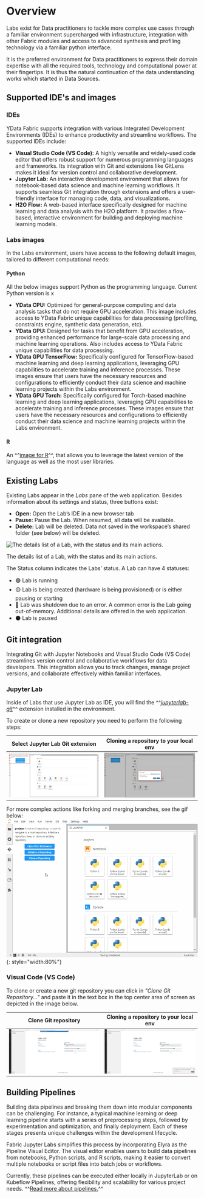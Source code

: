 # Overview

Labs exist for Data practitioners to tackle more complex use cases through a familiar environment supercharged with infrastructure,
integration with other Fabric modules and access to advanced synthesis and profiling technology via a familiar python interface.

It is the preferred environment for Data practitioners to express their domain expertise with all the required tools,
technology and computational power at their fingertips. It is thus the natural continuation of the data understanding works which
started in Data Sources.

## Supported IDE's and images

### IDEs
YData Fabric supports integration with various Integrated Development Environments (IDEs) to enhance productivity and streamline workflows.
The supported IDEs include:

- **Visual Studio Code (VS Code):** A highly versatile and widely-used code editor that offers robust support for numerous programming languages
and frameworks. Its integration with Git and extensions like GitLens makes it ideal for version control and collaborative development.
- **Jupyter Lab:** An interactive development environment that allows for notebook-based data science and machine learning workflows.
It supports seamless Git integration through extensions and offers a user-friendly interface for managing code, data, and visualizations.
- **H2O Flow:** A web-based interface specifically designed for machine learning and data analysis with the H2O platform.
It provides a flow-based, interactive environment for building and deploying machine learning models.

### Labs images
In the Labs environment, users have access to the following default images, tailored to different computational needs:

#### Python
All the below images support Python as the programming language. Current Python version is x

- **YData CPU:** Optimized for general-purpose computing and data analysis tasks that do not require GPU acceleration. This image includes access
to YData Fabric unique capabilities for data processing (profiling, constraints engine, synthetic data generation, etc).
- **YData GPU:** Designed for tasks that benefit from GPU acceleration, providing enhanced performance for large-scale data processing and machine learning
operations. Also includes access to YData Fabric unique capabilities for data processing.
- **YData GPU TensorFlow:** Specifically configured for TensorFlow-based machine learning and deep learning applications, leveraging GPU capabilities
to accelerate training and inference processes. These images ensure that users have the necessary resources and configurations to efficiently
conduct their data science and machine learning projects within the Labs environment.
- **YData GPU Torch:** Specifically configured for Torch-based machine learning and deep learning applications, leveraging GPU capabilities
to accelerate training and inference processes. These images ensure that users have the necessary resources and configurations to efficiently
conduct their data science and machine learning projects within the Labs environment.

#### R
An ^^[image for R](https://www.r-project.org/about.html#:~:text=Introduction%20to%20R,by%20John%20Chambers%20and%20colleagues.)^^, that allows you
to leverage the latest version of the language as well as the most user libraries.

## Existing Labs

Existing Labs appear in the *Labs* pane of the web application. Besides information about its settings and status, three buttons exist:

- **Open:** Open the Lab’s IDE in a new browser tab
- **Pause:** Pause the Lab. When resumed, all data will be available.
- **Delete:** Lab will be deleted. Data not saved in the workspace’s shared folder (see below) will be deleted.

![The details list of a Lab, with the status and its main actions.](https://s3-us-west-2.amazonaws.com/secure.notion-static.com/f6b25172-047e-47bd-8ab2-c9a0a45731ae/Untitled.png)

The details list of a Lab, with the status and its main actions.

The Status column indicates the Labs’ status. A Lab can have 4 statuses:

- 🟢 Lab is running
- 🟡 Lab is being created (hardware is being provisioned) or is either pausing or starting
- 🔴 Lab was shutdown due to an error. A common error is the Lab going out-of-memory. Additional details are offered in the web application.
- ⚫ Lab is paused

## Git integration
Integrating Git with Jupyter Notebooks and Visual Studio Code (VS Code) streamlines version control and collaborative workflows
for data developers. This integration allows you to track changes, manage project versions, and collaborate effectively within familiar interfaces.

### Jupyter Lab

Inside of Labs that use Jupyter Lab as IDE, you will find the ^^[*jupyterlab-git*](https://github.com/jupyterlab/jupyterlab-git)^^
extension installed in the environment.

To create or clone a new repository you need to perform the following steps:

| Select Jupyter Lab Git extension                               | Cloning a repository to your local env               |
|----------------------------------------------------------------|------------------------------------------------------|
| ![Jupyter Lab git](../assets/labs/jupyterlab_git_extension.webp) | ![Cloning](../assets/labs/cloning_jupyterlab.webp) |

For more complex actions like forking and merging branches, see the gif below:
![Jupyterlab-git extension in action](../assets/labs/jupyterlab-git.gif){: style="width:80%"}

### Visual Code (VS Code)

To clone or create a new git repository you can click in *"Clone Git Repository..."* and paste it in the text box in the top center area of screen
as depicted in the image below.

| Clone Git repository                                                           | Cloning a repository to your local env                       |
|--------------------------------------------------------------------------------|--------------------------------------------------------------|
| ![Vs code clone repo](../assets/labs/git_integration_vscode.webp) | ![Cloning vs code](../assets/labs/cloning_repo_vscode.webp) |

## Building Pipelines
Building data pipelines and breaking them down into modular components can be challenging.
For instance, a typical machine learning or deep learning pipeline starts with a series of preprocessing steps,
followed by experimentation and optimization, and finally deployment.
Each of these stages presents unique challenges within the development lifecycle.

Fabric Jupyter Labs simplifies this process by incorporating Elyra as the Pipeline Visual Editor.
The visual editor enables users to build data pipelines from notebooks, Python scripts, and R scripts, making it easier to convert multiple notebooks
or script files into batch jobs or workflows.

Currently, these pipelines can be executed either locally in JupyterLab or on Kubeflow Pipelines, offering flexibility and scalability
for various project needs. ^^[Read more about pipelines.](../pipelines/index.md)^^
